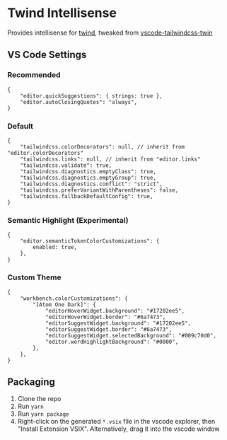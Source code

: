 # Twind Intellisense

Provides intellisense for [twind](https://github.com/tw-in-js/twind), tweaked from [vscode-tailwindcss-twin](https://github.com/lightyen/vscode-tailwindcss-twin)

## VS Code Settings

### Recommended

```json5
{
	"editor.quickSuggestions": { strings: true },
	"editor.autoClosingQuotes": "always",
}
```

### Default

```json5
{
	"tailwindcss.colorDecorators": null, // inherit from "editor.colorDecorators"
	"tailwindcss.links": null, // inherit from "editor.links"
	"tailwindcss.validate": true,
	"tailwindcss.diagnostics.emptyClass": true,
	"tailwindcss.diagnostics.emptyGroup": true,
	"tailwindcss.diagnostics.conflict": "strict",
	"tailwindcss.preferVariantWithParentheses": false,
	"tailwindcss.fallbackDefaultConfig": true,
}
```

### Semantic Highlight (Experimental)

```json5
{
	"editor.semanticTokenColorCustomizations": {
		enabled: true,
	},
}
```

### Custom Theme

```json5
{
	"workbench.colorCustomizations": {
		"[Atom One Dark]": {
			"editorHoverWidget.background": "#17202ee5",
			"editorHoverWidget.border": "#6a7473",
			"editorSuggestWidget.background": "#17202ee5",
			"editorSuggestWidget.border": "#6a7473",
			"editorSuggestWidget.selectedBackground": "#009c70d0",
			"editor.wordHighlightBackground": "#0000",
		},
	},
}
```

## Packaging

1. Clone the repo
1. Run `yarn`
1. Run `yarn package`
1. Right-click on the generated `*.vsix` file in the vscode explorer, then "Install Extension VSIX". Alternatively, drag it into the vscode window
